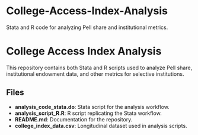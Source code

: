 # College-Access-Index-Analysis
Stata and R code for analyzing Pell share and institutional metrics.

# College Access Index Analysis

This repository contains both Stata and R scripts used to analyze Pell share, institutional endowment data, and other metrics for selective institutions.

## Files
- **analysis_code_stata.do**: Stata script for the analysis workflow.
- **analysis_script_R.R**: R script replicating the Stata workflow.
- **README.md**: Documentation for the repository.
- **college_index_data.csv**: Longitudinal dataset used in analysis scripts.
